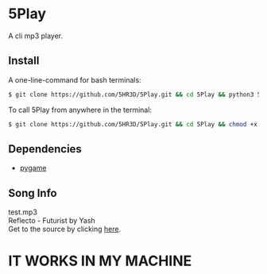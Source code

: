 # 5Play
A cli mp3 player.
## Install
A one-line-command for bash terminals:
```sh
$ git clone https://github.com/5HR3D/5Play.git && cd 5Play && python3 5player.py
```
To call 5Play from anywhere in the terminal:
```sh
$ git clone https://github.com/5HR3D/5Play.git && cd 5Play && chmod +x 5player.py && sudo cp 5player.py /usr/bin 
```

## Dependencies
- [pygame](https://www.pygame.org/)
## Song Info
test.mp3<br>
Reflecto - Futurist by Yash<br>
Get to the source by clicking [here](https://www.youtube.com/watch?v=iaw0h4T1WEw).

<h1>IT WORKS IN MY MACHINE</h1>
